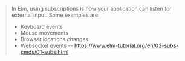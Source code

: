 > In Elm, using subscriptions is how your application can listen for external input. Some examples are:
> - Keyboard events
> - Mouse movements
> - Browser locations changes
> - Websocket events
> -- https://www.elm-tutorial.org/en/03-subs-cmds/01-subs.html

